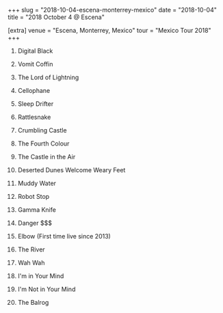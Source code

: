 +++
slug = "2018-10-04-escena-monterrey-mexico"
date = "2018-10-04"
title = "2018 October 4 @ Escena"

[extra]
venue = "Escena, Monterrey, Mexico"
tour = "Mexico Tour 2018"
+++


 1. Digital Black

 2. Vomit Coffin

 3. The Lord of Lightning

 4. Cellophane

 5. Sleep Drifter

 6. Rattlesnake

 7. Crumbling Castle

 8. The Fourth Colour

 9. The Castle in the Air

10. Deserted Dunes Welcome Weary Feet

11. Muddy Water

12. Robot Stop

13. Gamma Knife

14. Danger $$$

15. Elbow
    (First time live since 2013)

16. The River

17. Wah Wah

18. I'm in Your Mind

19. I'm Not in Your Mind

20. The Balrog


